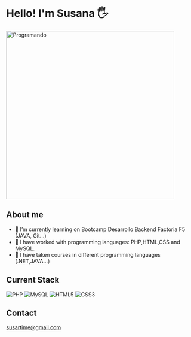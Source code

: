 
# Hello! I'm Susana :raised_hand_with_fingers_splayed:
<picture>
  <img alt="Programando" src="https://cdn.pixabay.com/photo/2024/05/20/13/28/ai-generated-8775234_1280.png" width="450" height="450">
</picture>

## About me

- 🌱 I’m currently learning on Bootcamp Desarrollo Backend Factoria F5 (JAVA, Git...)
- 🔭 I have worked with programming languages: PHP,HTML,CSS and MySQL.
- 🔭 I have taken courses in different programming languages (.NET,JAVA...)

## Current Stack
<picture>
  <img alt="PHP" src="https://camo.githubusercontent.com/81188dcd6495357257e015774a00860f5b2b52ac5ad3f8196765942f1fb6b1d9/68747470733a2f2f696d672e69636f6e73382e636f6d2f6f66666963656c2f34382f3030303030302f7068702d6c6f676f2e706e67">
</picture>

<picture>
  <img alt="MySQL" src="https://camo.githubusercontent.com/f905d223aaf7d318a2a34ab7a88bb5fadcc066e15b23be27e45c8cd06d4e8a74/68747470733a2f2f696d672e69636f6e73382e636f6d2f636f6c6f722f34382f3030303030302f6d7973716c2d6c6f676f2e706e67">
</picture>

<picture>
  <img alt="HTML5" src="https://camo.githubusercontent.com/f426217084c394d92b2c82b57aaa0216a60681134d0f82b6f141ef30cd965238/68747470733a2f2f696d672e69636f6e73382e636f6d2f636f6c6f722f34382f3030303030302f68746d6c2d352d2d76312e706e67">
</picture>
 <picture>
  <img alt="CSS3" src="https://camo.githubusercontent.com/aae5d91491e403b1f9d176ee05ee086627dc901536fb3691c389dfbf97ef9f04/68747470733a2f2f696d672e69636f6e73382e636f6d2f636f6c6f722f34382f3030303030302f637373332e706e67">
</picture>

## Contact
susartime@gmail.com






